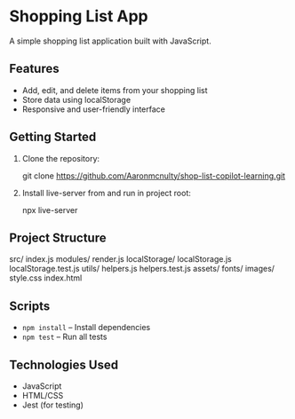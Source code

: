 # Shopping List App

A simple shopping list application built with JavaScript.

## Features

- Add, edit, and delete items from your shopping list
- Store data using localStorage
- Responsive and user-friendly interface

## Getting Started

1. Clone the repository:

   git clone https://github.com/Aaronmcnulty/shop-list-copilot-learning.git
   
2. Install live-server from and run in project root:

    npx live-server

## Project Structure

src/
  index.js
  modules/
    render.js
    localStorage/
      localStorage.js
      localStorage.test.js
  utils/
    helpers.js
    helpers.test.js
assets/
  fonts/
  images/
style.css
index.html


## Scripts

- `npm install` – Install dependencies
- `npm test` – Run all tests

## Technologies Used

- JavaScript
- HTML/CSS
- Jest (for testing)

